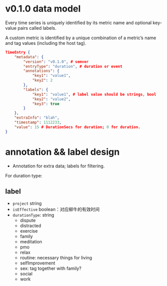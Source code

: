 
# v0.1.0 data model

Every time series is uniquely identified by its metric name and optional key-value pairs called labels.

A custom metric is identified by a unique combination of a metric’s name and tag values (including the host tag).

```json
TimeEntry {
    "metadata": {
        "version": "v0.1.0", # semver
        "entryType": "duration", # duration or event
        "annotations": {
            "key1": "value1",
            "key2": 2
        },
        "labels": {
            "key1": "value1", # label value should be strings, bool
            "key2": "value2",
            "key3": true
        }
    },
    "extraInfo": "blah",
    "timestamp": 1112233,
    "value": 15 # DurationSecs for duration; 0 for duration.
}
```

# annotation && label design

*  Annotation for extra data; labels for filtering.

For duration type: 

## label

*  `project` string
*  `isEffective` boolean：对应柳牛的有效时间
*  `durationType`: string
   *  dispute
   *  distracted
   *  exercise
   *  family
   *  meditation
   *  pmo
   *  relax
   *  routine: necessary things for living
   *  selfImprovement
   *  sex: tag together with family?
   *  social
   *  work

